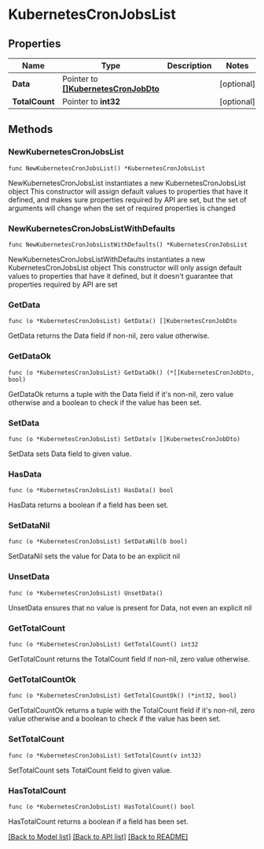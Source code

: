 # KubernetesCronJobsList

## Properties

Name | Type | Description | Notes
------------ | ------------- | ------------- | -------------
**Data** | Pointer to [**[]KubernetesCronJobDto**](KubernetesCronJobDto.md) |  | [optional] 
**TotalCount** | Pointer to **int32** |  | [optional] 

## Methods

### NewKubernetesCronJobsList

`func NewKubernetesCronJobsList() *KubernetesCronJobsList`

NewKubernetesCronJobsList instantiates a new KubernetesCronJobsList object
This constructor will assign default values to properties that have it defined,
and makes sure properties required by API are set, but the set of arguments
will change when the set of required properties is changed

### NewKubernetesCronJobsListWithDefaults

`func NewKubernetesCronJobsListWithDefaults() *KubernetesCronJobsList`

NewKubernetesCronJobsListWithDefaults instantiates a new KubernetesCronJobsList object
This constructor will only assign default values to properties that have it defined,
but it doesn't guarantee that properties required by API are set

### GetData

`func (o *KubernetesCronJobsList) GetData() []KubernetesCronJobDto`

GetData returns the Data field if non-nil, zero value otherwise.

### GetDataOk

`func (o *KubernetesCronJobsList) GetDataOk() (*[]KubernetesCronJobDto, bool)`

GetDataOk returns a tuple with the Data field if it's non-nil, zero value otherwise
and a boolean to check if the value has been set.

### SetData

`func (o *KubernetesCronJobsList) SetData(v []KubernetesCronJobDto)`

SetData sets Data field to given value.

### HasData

`func (o *KubernetesCronJobsList) HasData() bool`

HasData returns a boolean if a field has been set.

### SetDataNil

`func (o *KubernetesCronJobsList) SetDataNil(b bool)`

 SetDataNil sets the value for Data to be an explicit nil

### UnsetData
`func (o *KubernetesCronJobsList) UnsetData()`

UnsetData ensures that no value is present for Data, not even an explicit nil
### GetTotalCount

`func (o *KubernetesCronJobsList) GetTotalCount() int32`

GetTotalCount returns the TotalCount field if non-nil, zero value otherwise.

### GetTotalCountOk

`func (o *KubernetesCronJobsList) GetTotalCountOk() (*int32, bool)`

GetTotalCountOk returns a tuple with the TotalCount field if it's non-nil, zero value otherwise
and a boolean to check if the value has been set.

### SetTotalCount

`func (o *KubernetesCronJobsList) SetTotalCount(v int32)`

SetTotalCount sets TotalCount field to given value.

### HasTotalCount

`func (o *KubernetesCronJobsList) HasTotalCount() bool`

HasTotalCount returns a boolean if a field has been set.


[[Back to Model list]](../README.md#documentation-for-models) [[Back to API list]](../README.md#documentation-for-api-endpoints) [[Back to README]](../README.md)



